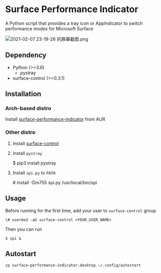# Surface Performance Indicator
A Python script that provides a tray icon or AppIndicator to switch performance modes for Microsoft Surface

![2021-02-07 23-19-26 的屏幕截图.png](https://i.loli.net/2021/02/07/LS7IQnCu9ARceE5.png)

## Dependency
- Python (>=3.6)
  - pystray
-  surface-control (>=0.3.1)

## Installation
### Arch-based distro
Install [surface-performance-indicator](https://aur.archlinux.org/packages/surface-performance-indicator-git/) from AUR
### Other distro
1. Install [surface-control](https://github.com/linux-surface/surface-control)
2. Install `pystray`

    $ pip3 install pystray

3. Install `spi.py` to `PATH`

    \# install -Dm755 spi.py /usr/local/bin/spi

## Usage
Before running for the first time, add your user to `surface-control` group

    \# usermod -aG surface-control <YOUR_USER_NAME>

Then you can run

    $ spi &

## Autostart

    cp surface-performance-indicator.desktop ~/.config/autostart